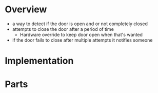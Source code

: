 # Overview
- a way to detect if the door is open and or not completely closed
- attempts to close the door after a period of time
	- Hardware override to keep door open when that's wanted
- if the door fails to close after multiple attempts it notifies someone

# Implementation

# Parts
